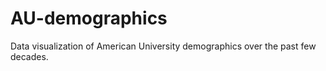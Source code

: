 # AU-demographics
Data visualization of American University demographics over the past few decades. 
